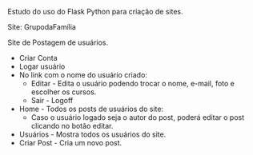 Estudo do uso do Flask Python para criação de sites.

Site: GrupodaFamília

Site de Postagem de usuários.

- Criar Conta
- Logar usuário
- No link com o nome do usuário criado:
  -  Editar - Edita o usuário podendo trocar o nome, e-mail, foto e escolher os cursos.
  -  Sair - Logoff
- Home - Todos os posts de usuários do site:
  - Caso o usuário logado seja o autor do post, poderá editar o post clicando no botão editar.
- Usuários - Mostra todos os usuários do site.
- Criar Post - Cria um novo post.

